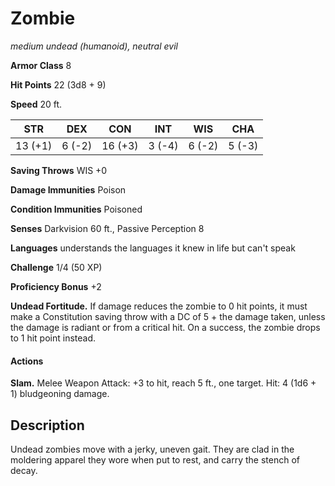# Zombie
*medium undead (humanoid), neutral evil*

**Armor Class** 8

**Hit Points** 22 (3d8 + 9)

**Speed** 20 ft.

**STR**|**DEX**|**CON**|**INT**|**WIS**|**CHA**
-------|-------|-------|-------|-------|-------
13 (+1)| 6 (-2)|16 (+3)| 3 (-4)| 6 (-2)| 5 (-3)

**Saving Throws** WIS +0

**Damage Immunities** Poison

**Condition Immunities** Poisoned

**Senses** Darkvision 60 ft., Passive Perception 8

**Languages** understands the languages it knew in life but can't speak

**Challenge** 1/4 (50 XP)

**Proficiency Bonus** +2

**Undead Fortitude.** If damage reduces the zombie to 0 hit points, it must make a Constitution saving throw with a DC of 5 + the damage taken, unless the damage is radiant or from a critical hit. On a success, the zombie drops to 1 hit point instead.

#### Actions
**Slam.** Melee Weapon Attack: +3 to hit, reach 5 ft., one target. Hit: 4 (1d6 + 1) bludgeoning damage.

## Description
Undead zombies move with a jerky, uneven gait. They are clad in the moldering apparel they wore when put to rest, and carry the stench of decay.

